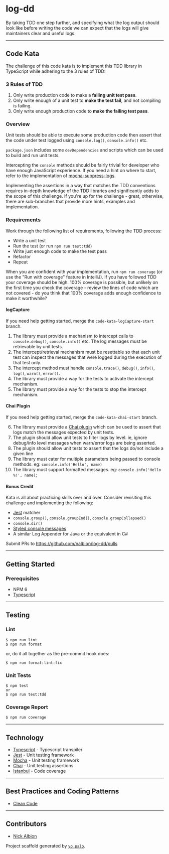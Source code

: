 # log-dd

By taking TDD one step further, and specifying what the log output should look like
before writing the code we can expect that the logs will give maintainers clear and useful logs.

---
## **Code Kata**

The challenge of this code kata is to implement this TDD library in TypeScript while adhering to the 3 rules of TDD:

### 3 Rules of TDD
1. Only write production code to make a **failing unit test pass**.
2. Only write enough of a unit test to **make the test fail**, and not compiling is failing.
3. Only write enough production code to **make the failing test pass**.

### Overview
Unit tests should be able to execute some production code then assert that the code under test logged
using `console.log()`, `console.info()` etc.

`package.json` includes some `devDependencies` and scripts which can be used to build and run unit tests.

Intercepting the `console` methods should be fairly trivial for developer who have enough JavaScript experience.
If you need a hint on where to start, refer to the implementation of [mocha-suppress-logs](https://github.com/AleG94/mocha-suppress-logs).

Implementing the assertions in a way that matches the TDD conventions requires in-depth knowledge of the TDD libraries
and significantly adds to the scope of this challenge. If you're up for the challenge - great, otherwise, there are
sub-branches that provide more hints, examples and implementation.

### Requirements
Work through the following list of requirements, following the TDD process:
- Write a unit test
- Run the test (or run `npm run test:tdd`)
- Write just enough code to make the test pass
- Refactor
- Repeat

When you are confident with your implementation, run `npm run coverage` (or use the "Run with coverage" feature in IntelliJ).
If you have followed TDD your coverage should be high. 100% coverage is possible, but unlikely on the first time you
check the coverage - review the lines of code which are not covered - do you think that 100% coverage adds enough confidence
to make it worthwhile?

#### logCapture
If you need help getting started, merge the `code-kata-logCapture-start` branch.

1. The library must provide a mechanism to intercept calls to `console.debug()`, `console.info()` etc.
The log messages must be retrievable by unit tests.
2. The intercept/retrieval mechanism must be resettable so that each unit test can inspect the messages that were logged
during the execution of that test only.
3. The intercept method must handle `console.trace()`, `debug()`, `info()`, `log()`, `warn()`, `error()`.
4. The library must provide a way for the tests to activate the intercept mechanism.
5. The library must provide a way for the tests to stop the intercept mechanism.

#### Chai Plugin
If you need help getting started, merge the `code-kata-chai-start` branch.

6. The library must provide a [Chai plugin](https://www.chaijs.com/api/plugins/) which can be used to assert that
logs match the messages expected by unit tests.
7. The plugin should allow unit tests to filter logs by level. ie, ignore debug/info level messages when warn/error logs
are being asserted.
8. The plugin should allow unit tests to assert that the logs do/not include a given line
9. The library must cater for multiple parameters being passed to console methods. eg: `console.info('Hello', name)`
10. The library must support formatted messages. eg: `console.info('Hello %!', name)`;

#### Bonus Credit
Kata is all about practicing skills over and over. Consider revisiting this challenge and implementing the following:

- [Jest](https://jestjs.io/docs/api) matcher
- `console.group()`, `console.groupEnd()`, `console.groupCollapsed()`
- `console.dir()`
- [Styled console messages](https://developer.chrome.com/docs/devtools/console/format-style/#style-console-messages)
- A similar Log Appender for Java or the equivalent in C#

Submit PRs to https://github.com/nalbion/log-dd/pulls

___
## **Getting Started**

### Prerequisites

- NPM 6
- [Typescript](https://www.typescriptlang.org/)

---
## **Testing**
### Lint
    $ npm run lint
    $ npm run format

or, do it all together as the pre-commit hook does:

    $ npm run format:lint:fix

### Unit Tests
    $ npm test
    or
    $ npm run test:tdd

### Coverage Report
    $ npm run coverage

___
## Technology
- [Typescript](https://www.typescriptlang.org) - Typescript transpiler
- [Jest](https://jestjs.io/) - Unit testing framework
- [Mocha](https://github.com/mochajs/mocha) - Unit testing framework
- [Chai](https://github.com/chaijs/chai) - Unit testing assertions
- [Istanbul](https://istanbul.js.org) - Code coverage

___
## Best Practices and Coding Patterns
- [Clean Code](https://gist.github.com/wojteklu/73c6914cc446146b8b533c0988cf8d29)

___
## **Contributors**
- [Nick Albion](nalbion@palo-it.com)

Project scaffold generated by [`yo palo`](https://github.com/Palo-IT-Australia/generator-palo).
